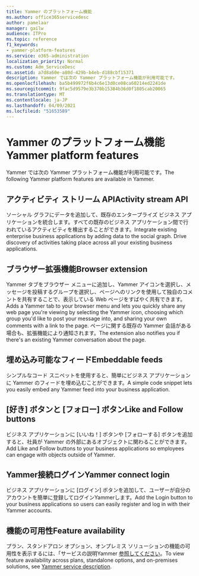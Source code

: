 ```yaml
---
title: Yammer のプラットフォーム機能
ms.author: office365servicedesc
author: pamelaar
manager: gailw
audience: ITPro
ms.topic: reference
f1_keywords:
- yammer-platform-features
ms.service: o365-administration
localization_priority: Normal
ms.custom: Adm_ServiceDesc
ms.assetid: a7d8a60e-a80d-429b-b4eb-d188cbf15371
description: Yammer では次の Yammer プラットフォーム機能が利用可能です。
ms.openlocfilehash: ba5b499972f6b4c6e13d0ce08ca60214ed2241de
ms.sourcegitcommit: 9fac5d9579e3b370b15384b36d0f1805cab20065
ms.translationtype: MT
ms.contentlocale: ja-JP
ms.lasthandoff: 04/09/2021
ms.locfileid: "51653589"
---
```

# <a name="yammer-platform-features"></a><span data-ttu-id="e61c6-103">Yammer のプラットフォーム機能</span><span class="sxs-lookup"><span data-stu-id="e61c6-103">Yammer platform features</span></span>

<span data-ttu-id="e61c6-104">Yammer では次の Yammer プラットフォーム機能が利用可能です。</span><span class="sxs-lookup"><span data-stu-id="e61c6-104">The following Yammer platform features are available in Yammer.</span></span>
 
## <a name="activity-stream-api"></a><span data-ttu-id="e61c6-105">アクティビティ ストリーム API</span><span class="sxs-lookup"><span data-stu-id="e61c6-105">Activity stream API</span></span>

<span data-ttu-id="e61c6-p101">ソーシャル グラフにデータを追加して、既存のエンタープライズ ビジネス アプリケーションを統合します。すべての既存のビジネス アプリケーション間で行われているアクティビティを検出することができます。</span><span class="sxs-lookup"><span data-stu-id="e61c6-p101">Integrate existing enterprise business applications by adding data to the social graph. Drive discovery of activities taking place across all your existing business applications.</span></span>
  
## <a name="browser-extension"></a><span data-ttu-id="e61c6-108">ブラウザー拡張機能</span><span class="sxs-lookup"><span data-stu-id="e61c6-108">Browser extension</span></span>

<span data-ttu-id="e61c6-109">Yammer タブをブラウザー メニューに追加し、Yammer アイコンを選択し、メッセージを投稿するグループを選択し、ページへのリンクを使用して独自のコメントを共有することで、表示している Web ページをすばやく共有できます。</span><span class="sxs-lookup"><span data-stu-id="e61c6-109">Adds a Yammer tab to your browser menu and lets you quickly share any web page you're viewing by selecting the Yammer icon, choosing which group you'd like to post your message into, and sharing your own comments with a link to the page.</span></span> <span data-ttu-id="e61c6-110">ページに関する既存の Yammer 会話がある場合も、拡張機能により通知されます。</span><span class="sxs-lookup"><span data-stu-id="e61c6-110">The extension also notifies you if there's an existing Yammer conversation about the page.</span></span> 

## <a name="embeddable-feeds"></a><span data-ttu-id="e61c6-111">埋め込み可能なフィード</span><span class="sxs-lookup"><span data-stu-id="e61c6-111">Embeddable feeds</span></span>

<span data-ttu-id="e61c6-112">シンプルなコード スニペットを使用すると、簡単にビジネス アプリケーションに Yammer のフィードを埋め込むことができます。</span><span class="sxs-lookup"><span data-stu-id="e61c6-112">A simple code snippet lets you easily embed any Yammer feed into your business application.</span></span>
  
## <a name="like-and-follow-buttons"></a><span data-ttu-id="e61c6-113">[好き] ボタンと [フォロー] ボタン</span><span class="sxs-lookup"><span data-stu-id="e61c6-113">Like and Follow buttons</span></span>

<span data-ttu-id="e61c6-114">ビジネス アプリケーションに [いいね！] ボタンや [フォローする] ボタンを追加すると、社員が Yammer の外部にあるオブジェクトに関わることができます。</span><span class="sxs-lookup"><span data-stu-id="e61c6-114">Add Like and Follow buttons to your business applications so employees can engage with objects outside of Yammer.</span></span>
  
## <a name="yammer-connect-login"></a><span data-ttu-id="e61c6-115">Yammer接続ログイン</span><span class="sxs-lookup"><span data-stu-id="e61c6-115">Yammer connect login</span></span>

<span data-ttu-id="e61c6-116">ビジネス アプリケーションに [ログイン] ボタンを追加して、ユーザーが自分のアカウントを簡単に登録してログインYammerします。</span><span class="sxs-lookup"><span data-stu-id="e61c6-116">Add the Login button to your business applications so users can easily register and log in with their Yammer accounts.</span></span>

## <a name="feature-availability"></a><span data-ttu-id="e61c6-117">機能の可用性</span><span class="sxs-lookup"><span data-stu-id="e61c6-117">Feature availability</span></span>

<span data-ttu-id="e61c6-118">プラン、スタンドアロン オプション、オンプレミス ソリューションの機能の可用性を表示するには、「サービスの説明Yammer [参照してください](yammer-service-description.md)。</span><span class="sxs-lookup"><span data-stu-id="e61c6-118">To view feature availability across plans, standalone options, and on-premises solutions, see [Yammer service description](yammer-service-description.md).</span></span>
  

